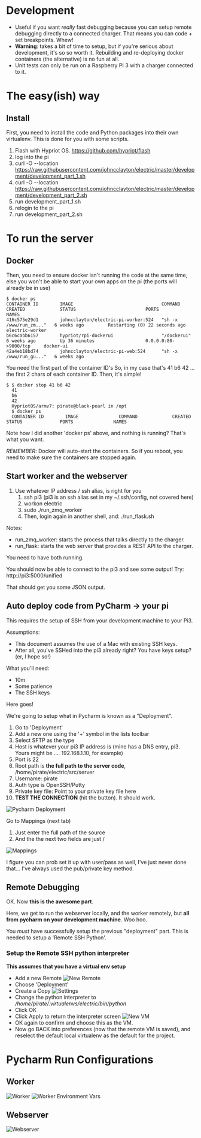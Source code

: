 # Development
* Useful if you want *really* fast debugging because you can setup remote debugging directly to a connected charger. That means you can code + set breakpoints. Whew! 
* __Warning__: takes a bit of time to setup, but if you're serious about development, it's so so worth it. Rebuilding and re-deploying docker containers (the alternative) is no fun at all.
* Unit tests can only be run on a Raspberry PI 3 with
a charger connected to it.

# The easy(ish) way

## Install

First, you need to install the code and Python packages into their own virtualenv. This is done for you with some scripts.

  1. Flash with Hypriot OS. https://github.com/hypriot/flash
  1. log into the pi
  1. curl -O --location https://raw.githubusercontent.com/johncclayton/electric/master/development/development_part_1.sh
  1. curl -O --location https://raw.githubusercontent.com/johncclayton/electric/master/development/development_part_2.sh
  1. run development_part_1.sh
  1. relogin to the pi
  1. run development_part_2.sh


# To run the server

## Docker  

Then, you need to ensure docker isn't running the code at the same time, else you won't be able to start your own apps on the pi (the ports will already be in use)


    $ docker ps
    CONTAINER ID        IMAGE                                 COMMAND                  CREATED             STATUS                          PORTS                    NAMES
    416c575e29d1        johncclayton/electric-pi-worker:524   "sh -x /www/run_zm..."   6 weeks ago         Restarting (0) 22 seconds ago                            electric-worker
    b6c6cabb6157        hypriot/rpi-dockerui                  "/dockerui"              6 weeks ago         Up 36 minutes                   0.0.0.0:80->9000/tcp     docker-ui
    42a4eb18bd74        johncclayton/electric-pi-web:524      "sh -x /www/run_gu..."   6 weeks ago   

You need the first part of the container ID's
So, in my case that's 41 b6 42 ... the first 2 chars of each container ID. Then, it's simple!

    $ $ docker stop 41 b6 42
      41
      b6
      42
      HypriotOS/armv7: pirate@black-pearl in /opt
      $ docker ps
      CONTAINER ID        IMAGE               COMMAND             CREATED             STATUS              PORTS               NAMES


Note how I did another 'docker ps' above, and nothing is running? That's what you want.

*REMEMBER*: Docker will auto-start the containers. So if you reboot, you need to make sure the containers are stopped again.

## Start worker and the webserver
1. Use whatever IP address / ssh alias, is right for you
    1. ssh pi3 (pi3 is an ssh alias set in my ~/.ssh/config, not covered here)
    1. workon electric
    1. sudo ./run_zmq_worker
    1. Then, login again in another shell, and: ./run_flask.sh
    
Notes:    
   * run_zmq_worker: starts the process that talks directly to the charger.
   * run_flask: starts the web server that provides a REST API to the charger.  

You need to have both running.

You should now be able to connect to the pi3 and see some output!
Try:  http://pi3:5000/unified

That should get you some JSON output.

## Auto deploy code from PyCharm -> your pi

This requires the setup of SSH from your development machine to your Pi3.

Assumptions:
- This document assumes the use of a Mac with existing SSH keys.
- After all, you've SSHed into the pi3 already right? You have keys setup? (er, I hope so!)

What you'll need:

- 10m
- Some patience
- The SSH keys

Here goes!

We're going to setup what in Pycharm is known as a "Deployment".

  1. Go to 'Deployment'
  1. Add a new one using the '+' symbol in the lists toolbar
  1. Select SFTP as the type
  1. Host is whatever your pi3 IP address is (mine has a DNS entry, pi3. Yours might be .... 192.168.1.10, for example)
  1. Port is 22
  1. Root path is __the full path to the server code__, /home/pirate/electric/src/server
  1. Username: pirate
  1. Auth type is OpenSSH/Putty
  1. Private key file: Point to your private key file here
  1. __TEST THE CONNECTION__ (hit the button). It should work.

![Pycharm Deployment](/docs/images/dev/Pycharm_Deployment.png)

Go to Mappings (next tab)

  1. Just enter the full path of the source
  1. And the the next two fields are just /

![Mappings](/docs/images/dev/Pycharm_Mappings.png)

I figure you can prob set it up with user/pass as well, I've just never done that... I've always used the pub/private key method.

## Remote Debugging

OK. Now __this is the awesome part__.

Here, we get to run the webserver locally, and the worker remotely, but __all from pycharm on your development machine__.  Woo hoo.

You *must* have successfully setup the previous "deployment" part. This is needed to setup a 'Remote SSH Python'.

### Setup the Remote SSH python interpreter
__This assumes that you have a virtual env setup__

- Add a new Remote
![New Remote](/docs/images/dev/Add_Remote_VM.png)
- Choose 'Deployment'
- Create a Copy
![Settings](/docs/images/dev/Use_Deploy_Config.png)
- Change the python interpreter to _/home/pirate/.virtualenvs/electric/bin/python_
- Click OK
- Click Apply to return the interpreter screen
![New VM](/docs/images/dev/New_Remote_VM.png)
- OK again to confirm and choose this as the VM.
- Now go BACK into preferences (now that the remote VM is saved), and reselect the default local virtualenv as the default for the project.


# Pycharm Run Configurations

## Worker
![Worker](/docs/images/dev/Worker.png)
![Worker Environment Vars](/docs/images/dev/Worker_Env_Vars.png)


## Webserver
![Webserver](/docs/images/dev/Webserver.png)




